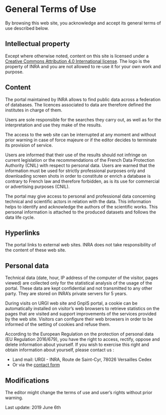 # General Terms of Use

By browsing this web site, you acknowledge and accept its general terms of use described below.

## Intellectual property

Except where otherwise noted, content on this site is licensed under a [Creative Commons Attribution 4.0 International license](https://creativecommons.org/licenses/by/4.0/).
The logo is the property of INRA and you are not allowed to re-use it for your own work and purpose.

## Content

The portal maintained by INRA allows to find public data across a federation of databases. The licences associated to data are therefore defined the institutes in charge of them.

Users are sole responsible for the searches they carry out, as well as for the interpretation and use they make of the results.

The access to the web site can be interrupted at any moment and without prior warning in case of force majeure or if the editor decides to terminate its provision of service.

Users are informed that their use of the results should not infringe on current legislation or the recommendations of the French Data Protection Authority (CNIL) with respect to personal data.
Users are warned that the information must be used for strictly professional purposes only and downloading screen shots in order to constitute or enrich a database is contrary to French law and therefore forbidden, as is its use for commercial or advertising purposes (CNIL).

The portal may give access to personal and professional data concerning technical and scientific actors in relation with the data. This information helps to identify and acknowledge the authors of the scientific works.
This personal information is attached to the produced datasets and follows the data life cycle.
 
## Hyperlinks

The portal links to external web sites. INRA does not take responsibility of the content of these web site.


## Personal data

Technical data (date, hour, IP address of the computer of the visitor, pages viewed) are collected only for the statistical analysis of the usage of the portal.
These data are kept confidential and not transmitted to any other party. They are stored on INRA’s private servers for 5 years.

During visits on URGI web site and GnpIS portal, a cookie can be automatically installed on visitor’s web browsers to retrieve statistics on the pages that are visited and support improvements of the services provided by the web site.
Visitors can configure their web browsers in order to be informed of the setting of cookies and refuse them.

According to the European Regulation on the protection of personal data (EU Regulation 2016/679), you have the right to access, rectify, oppose and delete information about yourself.
If you wish to exercise this right and obtain information about yourself, please contact us :
- Land mail: URGI - INRA, Route de Saint-Cyr, 78026 Versailles Cedex
- Or via the [contact form](https://urgi.versailles.inra.fr/Contact-us)

## Modifications

The editor might change the terms of use and user’s rights without prior warning.

Last update: 2019 June 6th
